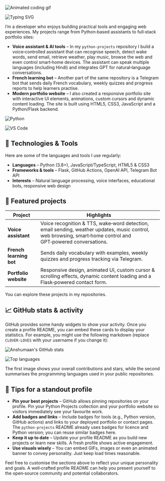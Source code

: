![Animated coding gif](https://media0.giphy.com/media/v1.Y2lkPTc5MGI3NjExNW81bWt3dDZvY2xtbHFtazExcW0yNzJveHY4azMyemo1YW41MnF5biZlcD12MV9pbnRlcm5hbF9naWZfYnlfaWQmY3Q9Zw/jBOOXxSJfG8kqMxT11/giphy.gif)

![Typing SVG](https://readme-typing-svg.herokuapp.com/?lines=Hi+there!+👋;I+am+Anshumaan+Rajpurohit;Welcome+to+my+GitHub!)

I’m a developer who enjoys building practical tools and engaging web experiences.  My projects range from Python‑based assistants to full‑stack portfolio sites:

- **Voice assistant & AI tools** – In my `python‑projects` repository I build a voice‑controlled assistant that can recognise speech, detect wake words, send email, retrieve weather, play music, browse the web and even control smart‑home devices.  The assistant can speak multiple languages (including Hindi) and integrates GPT for natural‑language conversations.
- **French learning bot** – Another part of the same repository is a Telegram bot that sends daily French vocabulary, weekly quizzes and progress reports to help learners practise.
- **Modern portfolio website** – I also created a responsive portfolio site with interactive UI elements, animations, custom cursors and dynamic content loading.  The site is built using HTML5, CSS3, JavaScript and a Python/Flask backend.
  
![Python](https://img.shields.io/badge/Python-3.9-blue)

![VS Code](https://img.shields.io/badge/Editor-VS%20Code-informational)

## 🔧 Technologies & Tools
Here are some of the languages and tools I use regularly:

- **Languages** – Python (3.8+), JavaScript/TypeScript, HTML5 & CSS3
- **Frameworks & tools** – Flask, GitHub Actions, OpenAI API, Telegram Bot API
- **Interests** – Natural language processing, voice interfaces, educational bots, responsive web design

## 🌟 Featured projects

| Project | Highlights |
|--------|-----------|
| **Voice assistant** | Voice recognition & TTS, wake‑word detection, email sending, weather updates, music control, web browsing, smart‑home control and GPT‑powered conversations. |
| **French learning bot** | Sends daily vocabulary with examples, weekly quizzes and progress tracking via Telegram. |
| **Portfolio website** | Responsive design, animated UI, custom cursor & scrolling effects, dynamic content loading and a Flask‑powered contact form. |

You can explore these projects in my repositories.

## 📈 GitHub stats & activity

GitHub provides some handy widgets to show your activity.  Once you create a profile README, you can embed these cards to display your statistics.  For example, you might use the following markdown (replace `CLOVER-LOVES` with your username if you change it):

![Anshumaan's GitHub stats](https://github-readme-stats.vercel.app/api?username=CLOVER-LOVES&show_icons=true&theme=radical)

![Top languages](https://github-readme-stats.vercel.app/api/top-langs/?username=CLOVER-LOVES&layout=compact)

The first image shows your overall contributions and stars, while the second summarises the programming languages used in your public repositories.

## 🚪 Tips for a standout profile

- **Pin your best projects** – GitHub allows pinning repositories on your profile.  Pin your Python Projects collection and your portfolio website so visitors immediately see your favourite work.
- **Add badges and links** – Include badges for tools (e.g., Python version, GitHub actions) and links to your deployed portfolio or contact pages.  The `python-projects` README already uses badges for licence and Python version; you can reuse similar badges here.
- **Keep it up to date** – Update your profile README as you build new projects or learn new skills.  A fresh profile shows active engagement.
- **Use visuals wisely** – You can embed GIFs, images or even an animated banner to convey personality.  Just keep load times reasonable.

Feel free to customise the sections above to reflect your unique personality and goals.  A well‑crafted profile README can help you present yourself to the open‑source community and potential collaborators.
